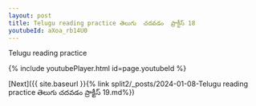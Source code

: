 ```yaml
---
layout: post
title: Telugu reading practice తెలుగు  చదవడం  ప్రాక్టీస్ 18
youtubeId: aXoa_rb14U0
---
```

 
 
Telugu reading practice
 
 
 
 
 


{% include youtubePlayer.html id=page.youtubeId %}
 
[Next]({{ site.baseurl }}{% link  split2/_posts/2024-01-08-Telugu reading practice తెలుగు  చదవడం  ప్రాక్టీస్ 19.md%})
 
